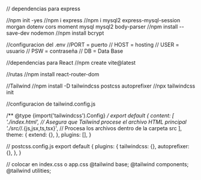 // dependencias para express

//npm init -yes
//npm i express
//npm i mysql2 express-mysql-session morgan dotenv cors moment mysql mysql2 body-parser
//npm install --save-dev nodemon
//npm install bcrypt

//configuracion del .env
//PORT = puerto
// HOST = hosting
// USER = usuario
// PSW = contraseña
// DB = Data Base



//dependencias para React
//npm create vite@latest

//rutas
//npm install react-router-dom

//Tailwind
//npm install -D tailwindcss postcss autoprefixer
//npx tailwindcss init

//configuracion de tailwind.config.js

/** @type {import('tailwindcss').Config} */
export default {
  content: [
    './index.html',    // Asegura que Tailwind procese el archivo HTML principal
    './src/*/.{js,jsx,ts,tsx}', // Procesa los archivos dentro de la carpeta src
  ],
  theme: {
    extend: {},
  },
  plugins: [],
}

// postcss.config.js
export default {
    plugins: {
      tailwindcss: {},
      autoprefixer: {},
    },
  }

// colocar en index.css o app.css
@tailwind base;
@tailwind components;
@tailwind utilities;

  







